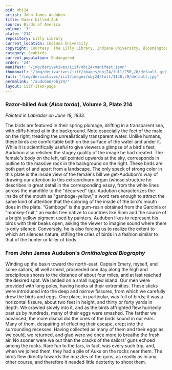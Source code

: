 ```yaml
---
pid: obj24
artist: John James Audubon
title: Razor billed Auk
source: Birds of America
volume: '3'
plate: '214'
repository: Lilly Library
current_location: Indiana University
copyright: Courtesy, The Lilly Library, Indiana University, Bloomington, Indiana
category: Seabirds
current_population: Endangered
order: '24'
manifest: "/img/derivatives/iiif/obj24/manifest.json"
thumbnail: "/img/derivatives/iiif/images/obj24/full/250,/0/default.jpg"
full: "/img/derivatives/iiif/images/obj24/full/1140,/0/default.jpg"
permalink: "/audubon/obj24/"
layout: iiif-item-page
---
```


### Razor-billed Auk (_Alca torda_), Volume 3, Plate 214

_Painted in Labrador on June 18, 1833._

The birds are featured in their spring plumage, drifting in a transparent sea, with cliffs hinted at in the background. Note especially the feet of the male on the right, treading the unrealistically transparent water. Unlike humans, these birds are comfortable both on the surface of the water and under it. While it is scientifically useful to give viewers a glimpse of a bird's feet, Audubon also relished the stagey quality of the image he had created. The female's body on the left, tail pointed upwards at the sky, corresponds in outline to the massive rock in the background on the right. These birds are both part of and apart from a landscape. The only speck of strong color in this plate is the inside view of the female's bill we get-Audubon's way of drawing our attention to this extraordinary organ (whose structure he describes in great detail in the corresponding essay, from the white lines across the mandible to the "decurved" tip). Audubon characterizes the inside of the mouth as "gamboge-yellow," a word rare enough to attract the same kind of attention that the coloring of the inside of the bird's mouth does in the plate. "Gamboge" is the gum-resin obtained from the Garcinia or "monkey-fruit," an exotic tree native to countries like Siam and the source of a bright yellow pigment used by painters. Audubon likes to represent his birds with their beaks open, asking the viewer to imagine sound where there is only silence. Conversely, he is also forcing us to realize the extent to which art silences nature, stifling the cries of birds in a fashion similar to that of the hunter or killer of birds.

### From John James Audubon's _Ornithological Biography_

Winding up the basin toward the north-east, Captain Emery, myself, and some sailors, all well armed, proceeded one day along the high and precipitous shores to the distance of about four miles, and at last reached the desired spot. We landed on a small rugged island. Our men were provided with long poles, having hooks at their extremities. These sticks were introduced into the deep and narrow fissures, from which we carefully drew the birds and eggs. One place, in particular, was full of birds; it was a horizontal fissure, about two feet in height, and thirty or forty yards in depth. We crawled slowly into it, and as the birds affrighted flew hurriedly past us by hundreds, many of their eggs were smashed. The farther we advanced, the more dismal did the cries of the birds sound in our ears. Many of them, despairing of effecting their escape, crept into the surrounding recesses. Having collected as many of them and their eggs as we could, we returned, and glad were we once more to breathe the fresh air. No sooner were we out than the cracks of the sailors' guns echoed among the rocks. Rare fun to the tars, in fact, was every such trip, and, when we joined them, they had a pile of Auks on the rocks near them. The birds flew directly towards the muzzles of the guns, as readily as in any other course, and therefore it needed little dexterity to shoot them.
